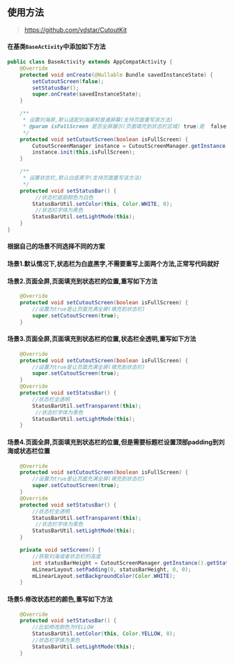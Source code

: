## 使用方法

> https://github.com/ydstar/CutoutKit

#### 在基类`BaseActivity`中添加如下方法
```java
public class BaseActivity extends AppCompatActivity {
    @Override
    protected void onCreate(@Nullable Bundle savedInstanceState) {
        setCutoutScreen(false);
        setStatusBar();
        super.onCreate(savedInstanceState);
    }

    /**
     * 设置刘海屏,默认适配刘海屏和普通屏幕(支持页面重写该方法)
     * @param isFullScreen 是否全屏展示(页面填充到状态栏区域) true:是  false:不是
     */
    protected void setCutoutScreen(boolean isFullScreen) {
        CutoutScreenManager instance = CutoutScreenManager.getInstance();
        instance.init(this,isFullScreen);
    }

    /**
     * 设置状态栏,默认白底黑字(支持页面重写该方法)
     */
    protected void setStatusBar() {
         //状态栏底部颜色为白色
        StatusBarUtil.setColor(this, Color.WHITE, 0);
         //状态栏字体为黑色
        StatusBarUtil.setLightMode(this);
    }
}
```

#### 根据自己的场景不同选择不同的方案

#### 场景1.默认情况下,状态栏为白底黑字,不需要重写上面两个方法,正常写代码就好

#### 场景2.页面全屏,页面填充到状态栏的位置,重写如下方法
```java
    @Override
    protected void setCutoutScreen(boolean isFullScreen) {
        //设置为true是让页面充满全屏(填充到状态栏)
        super.setCutoutScreen(true);
    }
```

#### 场景3.页面全屏,页面填充到状态栏的位置,状态栏全透明,重写如下方法
```java
    @Override
    protected void setCutoutScreen(boolean isFullScreen) {
        //设置为true是让页面充满全屏(填充到状态栏)
        super.setCutoutScreen(true);
    }
    @Override
    protected void setStatusBar() {
        //状态栏全透明
        StatusBarUtil.setTransparent(this);
         //状态栏字体为黑色
        StatusBarUtil.setLightMode(this);
    }
```

#### 场景4.页面全屏,页面填充到状态栏的位置,但是需要标题栏设置顶部padding到刘海或状态栏位置
```java
    @Override
    protected void setCutoutScreen(boolean isFullScreen) {
        //设置为true是让页面充满全屏(填充到状态栏)
        super.setCutoutScreen(true);
    }
    @Override
    protected void setStatusBar() {
        //状态栏全透明
        StatusBarUtil.setTransparent(this);
         //状态栏字体为黑色
        StatusBarUtil.setLightMode(this);
    }

    private void setScreen() {
        //获取刘海或者状态栏的高度
        int statusBarHeight = CutoutScreenManager.getInstance().getStatusBarHeight();
        mLinearLayout.setPadding(0, statusBarHeight, 0, 0);
        mLinearLayout.setBackgroundColor(Color.WHITE);
    }
```

#### 场景5.修改状态栏的颜色,重写如下方法
```java
    @Override
    protected void setStatusBar() {
        //比如修改颜色为YELLOW
        StatusBarUtil.setColor(this, Color.YELLOW, 0);
        //状态栏字体为黑色
        StatusBarUtil.setLightMode(this);
    }
```
